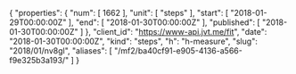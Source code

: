 {
  "properties": {
    "num": [
      1662
    ],
    "unit": [
      "steps"
    ],
    "start": [
      "2018-01-29T00:00:00Z"
    ],
    "end": [
      "2018-01-30T00:00:00Z"
    ],
    "published": [
      "2018-01-30T00:00:00Z"
    ]
  },
  "client_id": "https://www-api.jvt.me/fit",
  "date": "2018-01-30T00:00:00Z",
  "kind": "steps",
  "h": "h-measure",
  "slug": "2018/01/nv8gl",
  "aliases": [
    "/mf2/ba40cf91-e905-4136-a566-f9e325b3a193/"
  ]
}

